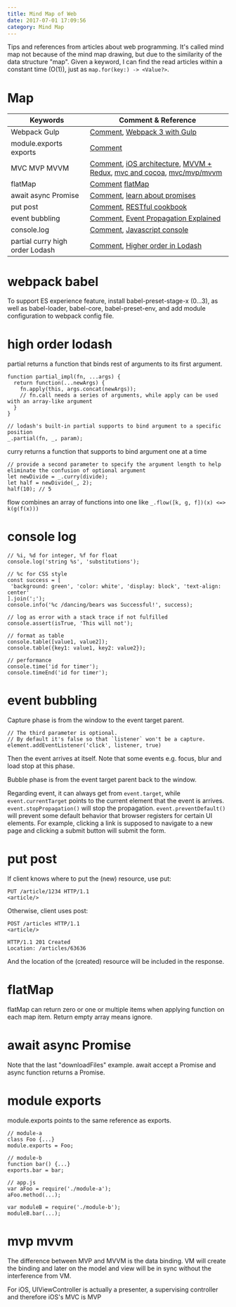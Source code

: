 ```yaml
---
title: Mind Map of Web
date: 2017-07-01 17:09:56
category: Mind Map
---
```


Tips and references from articles about web programming. It's called mind map not because of the mind map drawing, but due to the similarity of the data structure "map". Given a keyword, I can find the read articles within a constant time (O(1)), just as `map.for(key:) -> <Value?>`.

# Map

Keywords | Comment & Reference
--- | ---
Webpack Gulp | [Comment](#webpack-babel), [Webpack 3 with Gulp][1]
module.exports exports | [Comment](#module-exports)
MVC MVP MVVM | [Comment](#mvp-mvvm), [iOS architecture][2], [MVVM + Redux][3], [mvc and cocoa][4], [mvc/mvp/mvvm][5]
flatMap | [Comment](#flatMap) [flatMap][7]
await async Promise | [Comment](#await-async-Promise), [learn about promises][6]
put post | [Comment](#put-post), [RESTful cookbook][8]
event bubbling | [Comment](#event-bubbling), [Event Propagation Explained][9]
console.log | [Comment](#console-log), [Javascript console][10]
partial curry high order Lodash | [Comment](#high-order-lodash), [Higher order in Lodash][11]

<!-- more -->

# webpack babel
To support ES experience feature, install babel-preset-stage-x (0...3), as well as babel-loader, babel-core, babel-preset-env, and add module configuration to webpack config file.

# high order lodash
partial returns a function that binds rest of arguments to its first argument.
```
function partial_impl(fn, ...args) {
  return function(...newArgs) {
    fn.apply(this, args.concat(newArgs));
    // fn.call needs a series of arguments, while apply can be used with an array-like argument
  }
}

// lodash's built-in partial supports to bind argument to a specific position
_.partial(fn, _, param); 
```

curry returns a function that supports to bind argument one at a time
```
// provide a second parameter to specify the argument length to help eliminate the confusion of optional argument
let newDivide = _.curry(divide);
let half = newDivide(_, 2);
half(10); // 5
```

flow combines an array of functions into one like `_.flow([k, g, f])(x) <=> k(g(f(x)))`

# console log
```
// %i, %d for integer, %f for float
console.log('string %s', 'substitutions');

// %c for CSS style
const success = [
 'background: green', 'color: white', 'display: block', 'text-align: center'
].join(';');
console.info('%c /dancing/bears was Successful!', success);

// log as error with a stack trace if not fulfilled
console.assert(isTrue, 'This will not');

// format as table
console.table([value1, value2]);
console.table({key1: value1, key2: value2});

// performance
console.time('id for timer');
console.timeEnd('id for timer');
```

# event bubbling
Capture phase is from the window to the event target parent.
```
// The third parameter is optional. 
// By default it's false so that `listener` won't be a capture.
element.addEventListener('click', listener, true)
```

Then the event arrives at itself. Note that some events e.g. focus, blur and load stop at this phase. 

Bubble phase is from the event target parent back to the window.

Regarding event, it can always get from `event.target`, while `event.currentTarget` points to the current element that the event is arrives. `event.stopPropagation()` will stop the propagation. `event.preventDefault()` will prevent some default behavior that browser registers for certain UI elements. For example, clicking a link is supposed to navigate to a new page and clicking a submit button will submit the form.

# put post
If client knows where to put the (new) resource, use put:
```
PUT /article/1234 HTTP/1.1
<article/>
```

Otherwise, client uses post:
```
POST /articles HTTP/1.1
<article/>

HTTP/1.1 201 Created
Location: /articles/63636
```
And the location of the (created) resource will be included in the response.

# flatMap
flatMap can return zero or one or multiple items when applying function on each map item. Return empty array means ignore.
 
# await async Promise
Note that the last "downloadFiles" example. await accept a Promise and async function returns a Promise.

# module exports
module.exports points to the same reference as exports.
```
// module-a
class Foo {...}
module.exports = Foo;

// module-b
function bar() {...}
exports.bar = bar;

// app.js 
var aFoo = require('./module-a');
aFoo.method(...);

var moduleB = require('./module-b');
moduleB.bar(...);
``` 

# mvp mvvm
The difference between MVP and MVVM is the data binding. VM will create the binding and later on the model and view will be in sync without the interference from VM.

For iOS, UIViewController is actually a presenter, a supervising controller and therefore iOS's MVC is MVP

[1]: https://www.liquidlight.co.uk/blog/article/getting-started-with-webpack-3/
[2]: https://medium.com/ios-os-x-development/ios-architecture-patterns-ecba4c38de52
[3]: https://medium.com/monitisemea/using-redux-with-mvvm-on-ios-18212454d676
[4]: https://www.cocoawithlove.com/blog/mvc-and-cocoa.html
[5]: https://juejin.im/post/593021272f301e0058273468 
[6]: https://medium.com/@bluepnume/learn-about-promises-before-you-start-using-async-await-eb148164a9c8
[7]: http://2ality.com/2017/04/flatmap.html 
[8]: http://restcookbook.com/HTTP%20Methods/put-vs-post/ 
[9]: https://www.sitepoint.com/event-bubbling-javascript/ 
[10]: https://medium.freecodecamp.org/how-to-get-the-most-out-of-the-javascript-console-b57ca9db3e6d 
[11]: https://blog.pragmatists.com/higher-order-functions-in-lodash-3283b7625175 
